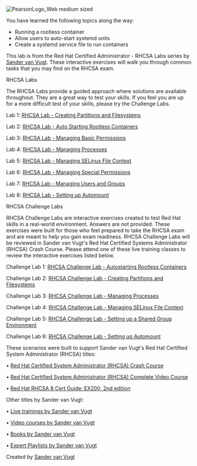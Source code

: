 ![PearsonLogo_Web medium sized](https://user-images.githubusercontent.com/1690898/135494413-a94dffea-c931-4b1f-9fe8-2a5eb5ffc612.png)


You have learned the following topics along the way:

*	Running a rootless container
*	Allow users to auto-start systemd units
*	Create a systemd service file to run containers

This lab is from the Red Hat Certified Administrator - RHCSA Labs series by [Sander van Vugt](https://learning.oreilly.com/search/?query=%22sander%20van%20vugt%22%20%26%20%22cka%22&extended_publisher_data=true&highlight=true&include_assessments=false&include_case_studies=true&include_courses=true&include_playlists=true&include_collections=true&include_notebooks=true&include_sandboxes=true&include_scenarios=true&is_academic_institution_account=false&source=user&sort=relevance&facet_json=true&json_facets=true&page=0&include_facets=true&include_practice_exams=true). These interactive exercises will walk you through common tasks that you may find on the RHCSA exam.

RHCSA Labs

The RHCSA Labs provide a guided approach where solutions are available throughout. They are a great way to test your skills. If you feel you are up for a more difficult test of your skills, please try the Challenge Labs.

Lab 1: [RHCSA Lab - Creating Partitions and Filesystems](https://learning.oreilly.com/scenarios/rhcsa-scenarios-partitions/9780137864942X001)

Lab 2: [RHCSA Lab - Auto Starting Rootless Containers](https://learning.oreilly.com/scenarios/rhcsa-scenarios-rootless/9780137864942X002)

Lab 3: [RHCSA Lab - Managing Basic Permissions](https://learning.oreilly.com/scenarios/rhcsa-scenarios-permissions/9780137864942X003)

Lab 4: [RHCSA Lab - Managing Processes](https://learning.oreilly.com/scenarios/rhcsa-scenarios-processes/9780137864942X004)

Lab 5: [RHCSA Lab - Managing SELinux File Context](https://learning.oreilly.com/scenarios/rhcsa-scenarios-selinux/9780137864942X005)

Lab 6: [RHCSA Lab - Managing Special Permissions](https://learning.oreilly.com/scenarios/rhcsa-scenarios-specialperm/9780137864942X006)

Lab 7: [RHCSA Lab - Managing Users and Groups](https://learning.oreilly.com/scenarios/rhcsa-scenarios-users/9780137864942X007)

Lab 8: [RHCSA Lab - Setting up Automount](https://learning.oreilly.com/scenarios/rhcsa-scenarios-automount/9780137864942X008)



RHCSA Challenge Labs

RHCSA Challenge Labs are interactive exercises created to test Red Hat skills in a real-world environment. Answers are not provided. These exercises were built for those who feel prepared to take the RHCSA exam and are meant to help you gain exam readiness. RHCSA Challenge Labs will be reviewed in Sander van Vugt's Red Hat Certified Systems Administrator (RHCSA) Crash Course. Please attend one of these live training classes to review the interactive exercises listed below.

Challenge Lab 1: [RHCSA Challenge Lab - Autostarting Rootless Containers](https://learning.oreilly.com/scenarios/rhcsa-challenge/9780137864911X001)

Challenge Lab 2: [RHCSA Challenge Lab - Creating Partitions and Filesystems](https://learning.oreilly.com/scenarios/rhcsa-challenge/9780137864911X002)

Challenge Lab 3: [RHCSA Challenge Lab - Managing Processes](https://learning.oreilly.com/scenarios/rhcsa-challenge/9780137864911X003)

Challenge Lab 4: [RHCSA Challenge Lab - Managing SELinux File Context](https://learning.oreilly.com/scenarios/rhcsa-challenge/9780137864911X004)

Challenge Lab 5: [RHCSA Challenge Lab - Setting up a Shared Group Environment](https://learning.oreilly.com/scenarios/rhcsa-challenge/9780137864911X005)

Challenge Lab 6: [RHCSA Challenge Lab - Setting up Automount](https://learning.oreilly.com/scenarios/rhcsa-challenge/9780137864911X006)

These scenarios were built to support Sander van Vugt's Red Hat Certified System Administrator (RHCSA) titles:

•       [Red Hat Certified System Administrator (RHCSA) Crash Course](https://learning.oreilly.com/search/?query=red%20hat%20rhcsa%20van%20vugt&extended_publisher_data=true&highlight=true&include_assessments=false&include_case_studies=true&include_courses=true&include_playlists=true&include_collections=true&include_notebooks=true&include_sandboxes=true&include_scenarios=true&is_academic_institution_account=false&source=user&formats=live%20online%20training&sort=relevance&facet_json=true&json_facets=true&page=0&include_facets=true&include_practice_exams=true)

•       [Red Hat Certified System Administrator (RHCSA) Complete Video Course](https://learning.oreilly.com/videos/red-hat-certified/9780135656495/)

•       [Red Hat RHCSA 8 Cert Guide: EX200, 2nd edition](https://learning.oreilly.com/library/view/red-hat-rhcsa/9780137341641/)

Other titles by Sander van Vugt:

•       [Live trainings by Sander van Vugt](https://learning.oreilly.com/search/?query=sander%20van%20vugt&extended_publisher_data=true&highlight=true&include_assessments=false&include_case_studies=true&include_courses=true&include_playlists=true&include_collections=true&include_notebooks=true&include_sandboxes=true&include_scenarios=true&is_academic_institution_account=false&source=user&formats=live%20online%20training&sort=relevance&facet_json=true&json_facets=true&page=0&include_facets=true&include_practice_exams=true)

•       [Video courses by Sander van Vugt](https://learning.oreilly.com/search/?query=sander%20van%20vugt&extended_publisher_data=true&highlight=true&include_assessments=false&include_case_studies=true&include_courses=true&include_playlists=true&include_collections=true&include_notebooks=true&include_sandboxes=true&include_scenarios=true&is_academic_institution_account=false&source=user&formats=video&sort=relevance&facet_json=true&json_facets=true&page=0&include_facets=true&include_practice_exams=true)

•       [Books by Sander van Vugt](https://learning.oreilly.com/search/?query=sander%20van%20vugt&extended_publisher_data=true&highlight=true&include_assessments=false&include_case_studies=true&include_courses=true&include_playlists=true&include_collections=true&include_notebooks=true&include_sandboxes=true&include_scenarios=true&is_academic_institution_account=false&source=user&formats=book&sort=relevance&facet_json=true&json_facets=true&page=0&include_facets=true&include_practice_exams=true)

•       [Expert Playlists by Sander van Vugt](https://learning.oreilly.com/search/?query=sander%20van%20vugt&extended_publisher_data=true&highlight=true&include_assessments=false&include_case_studies=true&include_courses=true&include_playlists=true&include_collections=true&include_notebooks=true&include_sandboxes=true&include_scenarios=true&is_academic_institution_account=false&source=user&formats=collection&sort=relevance&facet_json=true&json_facets=true&page=0&include_facets=true&include_practice_exams=true)


Created by [Sander van Vugt](https://learning.oreilly.com/search/?query=author%3A%22sander%20van%20vugt%22&extended_publisher_data=true&highlight=true&include_assessments=false&include_case_studies=true&include_courses=true&include_playlists=true&include_collections=true&include_notebooks=true&include_sandboxes=true&include_scenarios=true&is_academic_institution_account=false&source=user&sort=relevance&facet_json=true&json_facets=true&page=0&include_facets=true&include_practice_exams=true)

